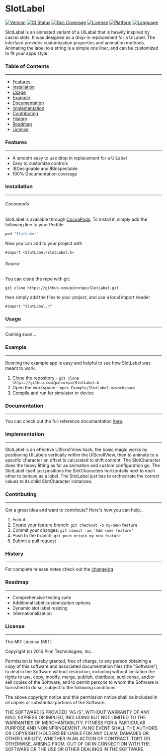 # SlotLabel

[![Version](https://img.shields.io/cocoapods/v/SlotLabel.svg?style=flat)](http://cocoapods.org/pods/SlotLabel)
[![CI Status](https://travis-ci.org/dmwesterhoff/SlotLabel.svg?branch=master)](https://travis-ci.org/pinnrepo/SlotLabel)
[![Doc Coverage](https://img.shields.io/cocoapods/metrics/doc-percent/SlotLabel.svg?style=flat)](http://cocoapods.org/pods/SlotLabel)
[![License](https://img.shields.io/cocoapods/l/SlotLabel.svg?style=flat)](http://cocoapods.org/pods/SlotLabel)
[![Platform](https://img.shields.io/cocoapods/p/SlotLabel.svg?style=flat)](http://cocoapods.org/pods/SlotLabel)
[![Language](https://img.shields.io/badge/language-objective--c-lightgrey.svg)](http://cocoapods.org/pods/SlotLabel)

SlotLabel is an animated variant of a UILabel that is heavily inspired by
casino slots. It was designed as a drop-in replacement for a UILabel. The 
interface provides customization properties and animation methods. Animating
the label to a string is a simple one liner, and can be customized to fit
your apps style.

### Table of Contents
---------------------

* [Features](#features)
* [Installation](#installation)
* [Usage](#usage)
* [Example](#example)
* [Documentation](#documentation)
* [Implementation](#implementation)
* [Contributing](#contributing)
* [History](#history)
* [Roadmap](#roadmap)
* [License](#license)

### Features
------------

* A smooth easy to use drop in replacement for a UILabel
* Easy to customize controls
* IBDesignable and IBInspectable
* 100% Documentation coverage

### Installation
----------------

###### Cocoapods

SlotLabel is available through [CocoaPods](http://cocoapods.org). To install
it, simply add the following line to your Podfile:

```ruby
pod "SlotLabel"
```

Now you can add to your project with

```objc
#import <SlotLabel/SlotLabel.h>
```

###### Source

You can clone the repo with git:

```
git clone https://github.com/pinnrepo/SlotLabel.git
```

then simply add the files to your project, and use a local import header

```objc
#import "SlotLabel.h"
```

### Usage
---------

Coming soon...

### Example
-----------

Running the example app is easy and helpful to see how SlotLabel was meant
to work. 

1. Clone the repository - `git clone https://github.com/pinnrepo/SlotLabel.h`
2. Open the workspace - `open Example/SlotLabel.xcworkspace`
3. Compile and run for simulator or device

### Documentation
-----------------

You can check out the full reference documentation
[here](http://cocoadocs.org/docsets/SlotLabel/).

### Implementation
------------------

SlotLabel is an effective UIScrollView hack, the basic magic works by
positioning UILabels vertically within the UIScrollView, then to animate
to a specific character an offset is calculated to shift content. The
SlotCharacter does the heavy lifting as far as animation and custom
configuration go. The SlotLabel itself just positions the SlotCharacters
horizontally next to each other to behave as a label. The SlotLabel just
has to orchestrate the correct values to its child SlotCharacter instances.

### Contributing
----------------

Got a great idea and want to contribute? Here's how you can help...

1. Fork it
2. Create your feature branch: `git checkout -b my-new-feature`
3. Commit your changes: `git commit -am 'Add some feature'`
4. Push to the branch: `git push origin my-new-feature`
5. Submit a pull request

### History
-----------

For complete release notes check out the [changelog](https://github.com/pinnrepo/SlotLabel/blob/master/CHANGELOG.md)

### Roadmap
-----------

* Comprehensive testing suite
* Additional label customization options
* Dynamic slot label resizing
* Internationalization

### License
-----------

The MIT License (MIT)

Copyright (c) 2016 Pinn Technologies, Inc.

Permission is hereby granted, free of charge, to any person obtaining a copy of this software and associated documentation files (the "Software"), to deal in the Software without restriction, including without limitation the rights to use, copy, modify, merge, publish, distribute, sublicense, and/or sell copies of the Software, and to permit persons to whom the Software is furnished to do so, subject to the following conditions:

The above copyright notice and this permission notice shall be included in all copies or substantial portions of the Software.

THE SOFTWARE IS PROVIDED "AS IS", WITHOUT WARRANTY OF ANY KIND, EXPRESS OR IMPLIED, INCLUDING BUT NOT LIMITED TO THE WARRANTIES OF MERCHANTABILITY, FITNESS FOR A PARTICULAR PURPOSE AND NONINFRINGEMENT. IN NO EVENT SHALL THE AUTHORS OR COPYRIGHT HOLDERS BE LIABLE FOR ANY CLAIM, DAMAGES OR OTHER LIABILITY, WHETHER IN AN ACTION OF CONTRACT, TORT OR OTHERWISE, ARISING FROM, OUT OF OR IN CONNECTION WITH THE SOFTWARE OR THE USE OR OTHER DEALINGS IN THE SOFTWARE.
